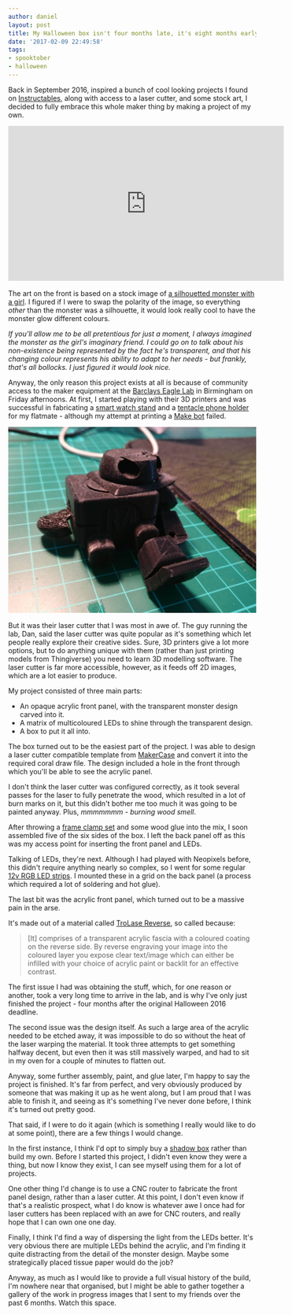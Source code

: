 ```yaml
---
author: daniel
layout: post
title: My Halloween box isn't four months late, it's eight months early
date: '2017-02-09 22:49:58'
tags:
- spooktober
- halloween
---
```


Back in September 2016, inspired a bunch of cool looking projects I found on [Instructables](https://www.instructables.com/), along with access to a laser cutter, and some stock art, I decided to fully embrace this whole maker thing by making a project of my own.

<iframe width="560" height="315" src="https://www.youtube.com/embed/PyFV2pUYBxk" frameborder="0" allow="autoplay; encrypted-media" allowfullscreen></iframe>

The art on the front is based on a stock image of [a silhouetted monster with a girl](https://www.dreamstime.com/stock-illustration-monster-beast-silhouette-good-logo-mascot-your-company-image66765725). I figured if I were to swap the polarity of the image, so everything _other_ than the monster was a silhouette, it would look really cool to have the monster glow different colours.

_If you'll allow me to be all pretentious for just a moment, I always imagined the monster as the girl's imaginary friend. I could go on to talk about his non-existence being represented by the fact he's transparent, and that his changing colour represents his ability to adapt to her needs - but frankly, that's all bollocks. I just figured it would look nice._

Anyway, the only reason this project exists at all is because of community access to the maker equipment at the [Barclays Eagle Lab](https://labs.uk.barclays/) in Birmingham on Friday afternoons. At first, I started playing with their 3D printers and was successful in fabricating a [smart watch stand](http://www.thingiverse.com/thing:1306057) and a [tentacle phone holder](http://www.thingiverse.com/thing:607518) for my flatmate - although my attempt at printing a [Make bot](http://www.thingiverse.com/thing:539127) failed.

![](/assets/img/2017/02/IMG_20170209_222617--1-.jpg)

But it was their laser cutter that I was most in awe of. The guy running the lab, Dan, said the laser cutter was quite popular as it's something which let people really explore their creative sides. Sure, 3D printers give a lot more options, but to do anything unique with them (rather than just printing models from Thingiverse) you need to learn 3D modelling software. The laser cutter is far more accessible, however, as it feeds off 2D images, which are a lot easier to produce.

My project consisted of three main parts:

- An opaque acrylic front panel, with the transparent monster design carved into it.
- A matrix of multicoloured LEDs to shine through the transparent design.
- A box to put it all into.

The box turned out to be the easiest part of the project. I was able to design a laser cutter compatible template from [MakerCase](http://www.makercase.com/) and convert it into the required coral draw file. The design included a hole in the front through which you'll be able to see the acrylic panel.

I don't think the laser cutter was configured correctly, as it took several passes for the laser to fully penetrate the wood, which resulted in a lot of burn marks on it, but this didn't bother me too much it was going to be painted anyway. Plus, _mmmmmmm - burning wood smell_.

After throwing a [frame clamp set](http://www.wilko.com/all-hand-tools/frame-clamp-set-with-4m-strap/invt/0342307) and some wood glue into the mix, I soon assembled five of the six sides of the box. I left the back panel off as this was my access point for inserting the front panel and LEDs.

Talking of LEDs, they're next. Although I had played with Neopixels before, this didn't require anything nearly so complex, so I went for some regular [12v RGB LED strips](http://amzn.to/2kxw27V). I mounted these in a grid on the back panel (a process which required a lot of soldering and hot glue).

The last bit was the acrylic front panel, which turned out to be a massive pain in the arse.

It's made out of a material called [TroLase Reverse](https://www.engraving-supplies.co.uk//laser-materials/trolase-reverse.html?dsc=1), so called because:

> [It] comprises of a transparent acrylic fascia with a coloured coating on the reverse side. By reverse engraving your image into the coloured layer you expose clear text/image which can either be infilled with your choice of acrylic paint or backlit for an effective contrast.

The first issue I had was obtaining the stuff, which, for one reason or another, took a very long time to arrive in the lab, and is why I've only just finished the project - four months after the original Halloween 2016 deadline.

The second issue was the design itself. As such a large area of the acrylic needed to be etched away, it was impossible to do so without the heat of the laser warping the material. It took three attempts to get something halfway decent, but even then it was still massively warped, and had to sit in my oven for a couple of minutes to flatten out.

Anyway, some further assembly, paint, and glue later, I'm happy to say the project is finished. It's far from perfect, and very obviously produced by someone that was making it up as he went along, but I am proud that I was able to finish it, and seeing as it's something I've never done before, I think it's turned out pretty good.

That said, if I were to do it again (which is something I really would like to do at some point), there are a few things I would change.

In the first instance, I think I'd opt to simply buy a [shadow box](http://www.hobbycraft.co.uk/advancedsearchresults.aspx?query=shadow-box) rather than build my own. Before I started this project, I didn't even know they were a thing, but now I know they exist, I can see myself using them for a lot of projects.

One other thing I'd change is to use a CNC router to fabricate the front panel design, rather than a laser cutter. At this point, I don't even know if that's a realistic prospect, what I do know is whatever awe I once had for laser cutters has been replaced with an awe for CNC routers, and really hope that I can own one one day.

Finally, I think I'd find a way of dispersing the light from the LEDs better. It's very obvious there are multiple LEDs behind the acrylic, and I'm finding it quite distracting from the detail of the monster design. Maybe some strategically placed tissue paper would do the job?

Anyway, as much as I would like to provide a full visual history of the build, I'm nowhere near that organised, but I might be able to gather together a gallery of the work in progress images that I sent to my friends over the past 6 months. Watch this space.
